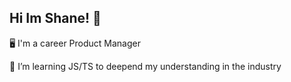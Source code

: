 ## Hi Im Shane! 👋

🖥️ I'm a career Product Manager

🌱 I’m learning JS/TS to deepend my understanding in the industry
